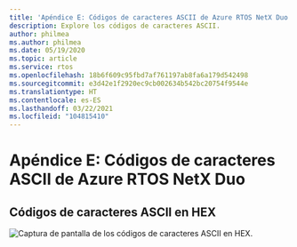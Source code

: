 ```yaml
---
title: 'Apéndice E: Códigos de caracteres ASCII de Azure RTOS NetX Duo'
description: Explore los códigos de caracteres ASCII.
author: philmea
ms.author: philmea
ms.date: 05/19/2020
ms.topic: article
ms.service: rtos
ms.openlocfilehash: 18b6f609c95fbd7af761197ab8fa6a179d542498
ms.sourcegitcommit: e3d42e1f2920ec9cb002634b542bc20754f9544e
ms.translationtype: HT
ms.contentlocale: es-ES
ms.lasthandoff: 03/22/2021
ms.locfileid: "104815410"
---
```

# <a name="appendix-e----azure-rtos-netx-duo-ascii-character-codes"></a>Apéndice E: Códigos de caracteres ASCII de Azure RTOS NetX Duo 

## <a name="ascii-character-codes-in-hex"></a>Códigos de caracteres ASCII en HEX

![Captura de pantalla de los códigos de caracteres ASCII en HEX.](./media/user-guide/ascii-character-codes-hex.png)